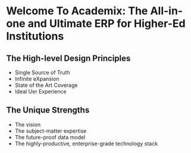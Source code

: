 # Welcome To Academix: The All-in-one and Ultimate ERP for Higher-Ed Institutions

## The High-level Design Principles
- Single Source of Truth
- Infinite eXpansion
- State of the Art Coverage
- Ideal Uer Experience

## The Unique Strengths
- The vision
- The subject-matter expertise
- The future-proof data model
- The highly-productive, enterprise-grade technology stack
